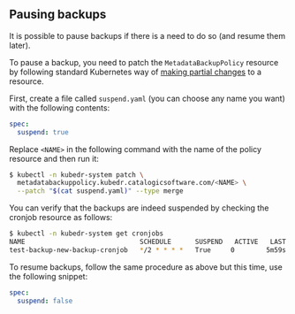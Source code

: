 ## Pausing backups

It is possible to pause backups if there is a need to do so (and
resume them later).

To pause a backup, you need to patch the `MetadataBackupPolicy`
resource by following standard Kubernetes way of
[making partial changes](https://kubernetes.io/docs/tasks/run-application/update-api-object-kubectl-patch/)
to a resource.

First, create a file called `suspend.yaml` (you can choose any name
you want) with the following contents:

```yaml
spec:
  suspend: true
```

Replace `<NAME>` in the following command with the name of the policy
resource and then run it:

```bash
$ kubectl -n kubedr-system patch \
  metadatabackuppolicy.kubedr.catalogicsoftware.com/<NAME> \
  --patch "$(cat suspend.yaml)" --type merge
```

You can verify that the backups are indeed suspended by checking the
cronjob resource as follows:

```bash
$ kubectl -n kubedr-system get cronjobs
NAME                             SCHEDULE      SUSPEND   ACTIVE   LAST SCHEDULE   AGE
test-backup-new-backup-cronjob   */2 * * * *   True     0        5m59s           13m
```

To resume backups, follow the same procedure as above but this time,
use the following snippet:

```yaml
spec:
  suspend: false
```

